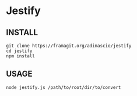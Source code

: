 # Jestify

## INSTALL

```
git clone https://framagit.org/adimascio/jestify
cd jestify
npm install
```

## USAGE

```
node jestify.js /path/to/root/dir/to/convert
```

